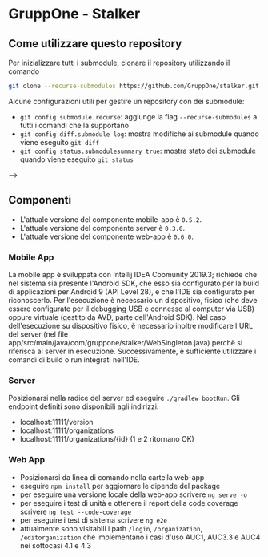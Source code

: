 # GruppOne - Stalker

<!-- TODO scrivere versione di prodotto (è la STESSA della documentazione) -->
<!-- L'attuale versione del prodotto stalker è `` -->

## Come utilizzare questo repository

Per inizializzare tutti i submodule, clonare il repository utilizzando il comando

```bash
git clone --recurse-submodules https://github.com/GruppOne/stalker.git
```

Alcune configurazioni utili per gestire un repository con dei submodule:

- `git config submodule.recurse`: aggiunge la flag `--recurse-submodules` a tutti i comandi che la supportano
- `git config diff.submodule log`: mostra modifiche ai submodule quando viene eseguito `git diff`
- `git config status.submodulesummary true`: mostra stato dei submodule quando viene eseguito `git status`

-->

## Componenti

- L'attuale versione del componente mobile-app è `0.5.2`.
- L'attuale versione del componente server è `0.3.0`.
- L'attuale versione del componente web-app è `0.6.0`.

### Mobile App

La mobile app è sviluppata con Intellij IDEA Coomunity 2019.3; richiede che nel sistema sia presente l'Android SDK, che esso sia configurato per la build di applicazioni per Android 9 (API Level 28), e che l'IDE sia configurato per riconoscerlo. Per l'esecuzione è necessario un dispositivo, fisico (che deve essere configurato per il debugging USB e connesso al computer via USB) oppure virtuale (gestito da AVD, parte dell'Android SDK). Nel caso dell'esecuzione su dispositivo fisico, è necessario inoltre modificare l'URL del server (nel file app/src/main/java/com/gruppone/stalker/WebSingleton.java) perchè si riferisca al server in esecuzione. Successivamente, è sufficiente utilizzare i comandi di build o run integrati nell'IDE.

### Server

Posizionarsi nella radice del server ed eseguire `./gradlew bootRun`. Gli endpoint definiti sono disponibili agli indirizzi:

- localhost:11111/version
- localhost:11111/organizations
- localhost:11111/organizations/{id} (1 e 2 ritornano OK)

### Web App

- Posizionarsi da linea di comando nella cartella web-app
- eseguire `npm install` per aggiornare le dipende del package
- per eseguire una versione locale della web-app scrivere `ng serve -o`
- per eseguire i test di unità e ottenere il report della code coverage scrivere `ng test --code-coverage`
- per eseguire i test di sistema scrivere `ng e2e`
- attualmente sono visitabili i path `/login`, `/organization`, `/editorganization` che implementano i casi d'uso AUC1, AUC3.3 e AUC4 nei sottocasi 4.1 e 4.3
